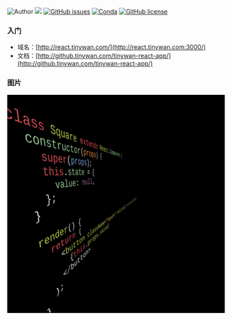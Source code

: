 ![Author](https://img.shields.io/badge/Author-Tinywan-green.svg)
![](https://img.shields.io/badge/language-react-blue.svg)
[![GitHub issues](https://img.shields.io/github/issues/Tinywan/tinywan-react-app.svg)](https://github.com/Tinywan/tinywan-react-app/issues)
[![Conda](https://img.shields.io/conda/pn/conda-forge/python.svg)]()
[![GitHub license](https://img.shields.io/github/license/Tinywan/tinywan-react-app.svg)](https://github.com/Tinywan/tinywan-react-app/blob/master/LICENSE)
### 入门

+  域名：[http://react.tinywan.com/](http://react.tinywan.com:3000/)
+  文档：[http://github.tinywan.com/tinywan-react-app/](http://github.tinywan.com/tinywan-react-app/)
###  图片
![Image](./public/image/base.png)

